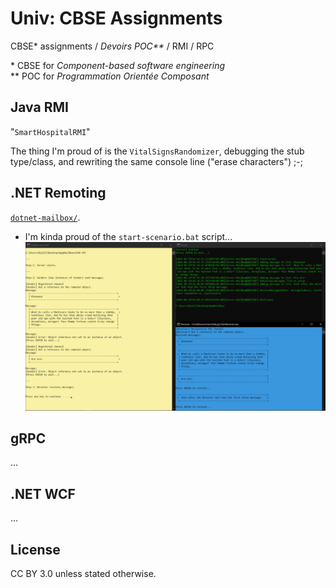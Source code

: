# Univ: CBSE Assignments
CBSE\* assignments / <i lang="fr">Devoirs POC\*\*</i> / RMI / RPC

\* CBSE for _Component-based software engineering_  
\*\* POC for <i lang="fr">Programmation Orientée Composant</i>


## Java RMI

"`SmartHospitalRMI`"

The thing I'm proud of is the `VitalSignsRandomizer`, debugging the stub type/class, and rewriting the same console line ("erase characters") ;-;


## .NET Remoting

[`dotnet-mailbox/`](./dotnet-mailbox).
- I'm kinda proud of the `start-scenario.bat` script...
![](dotnet-mailbox/screenshots/screenshot-2021-02-19--Singleton.png)


## gRPC

...


## .NET WCF

...


## License
CC BY 3.0 unless stated otherwise.
